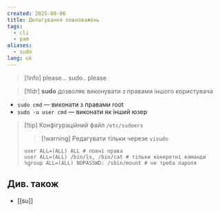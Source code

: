 ```yaml
---
created: 2025-08-06
title: Делагування повноважень
tags:
  - cli
  - pam
aliases:
  - sudo
lang: uk
---
```

> [!info] please... sudo.. please

> [!tldr]
> **sudo** дозволяє виконувати з правами іншого користувача

- `sudo cmd` — виконати з правами root
- `sudo -u user cmd` — виконати як інший юзер

> [!tip] Конфігураційний файл `/etc/sudoers`
>  > [!warning] Редагувати тільки черезе `visudo`
> 
> ```
> user ALL=(ALL) ALL # повні права
> user ALL=(ALL) /bin/ls, /bin/cat # тільки конкретні команди
> %group ALL=(ALL) NOPASSWD: /sbin/mount # не треба пароля
> ```

##  Див. також

- [[su]]